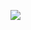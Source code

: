 [![](http://img.youtube.com/vi/C1o5UGzClKw/0.jpg)](https://www.youtube.com/watch?v=C1o5UGzClKw&list=PLb6UbFXBdbCrvdXVgY_3jp5swtvW24fYv&index=1)
